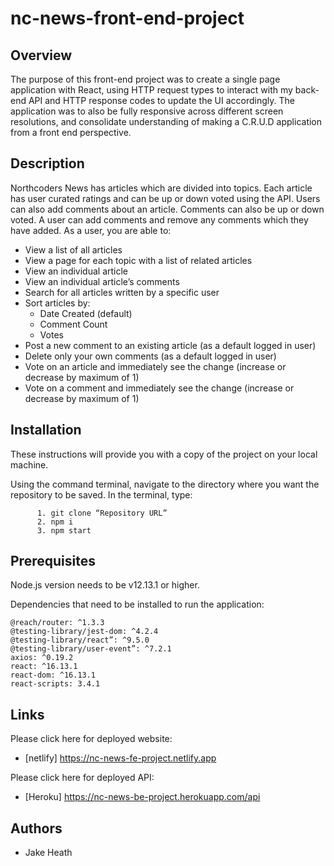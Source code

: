 
# nc-news-front-end-project

## Overview
    
  The purpose of this front-end project was to create a single page
      application with React, using HTTP request types to interact with my
      back-end API and HTTP response codes to update the UI accordingly. The
      application was to also be fully responsive across different screen
      resolutions, and consolidate understanding of making a C.R.U.D application
      from a front end perspective.
    
## Description
   
   Northcoders News has articles which are divided into topics. Each article
      has user curated ratings and can be up or down voted using the API. Users
      can also add comments about an article. Comments can also be up or down
      voted. A user can add comments and remove any comments which they have
      added. As a user, you are able to:
   
    
   - View a list of all articles
   - View a page for each topic with a list of related articles
   - View an individual article
   - View an individual article’s comments
   - Search for all articles written by a specific user
   - Sort articles by: 
     - Date Created (default)
     - Comment Count
     - Votes
   - Post a new comment to an existing article (as a default logged in user)
   - Delete only your own comments (as a default logged in user)
   - Vote on an article and immediately see the change (increase or decrease
        by maximum of 1)
   - Vote on a comment and immediately see the change (increase or decrease
        by maximum of 1)
   
   
## Installation
    
These instructions will provide you with a copy of the project on your local machine.
  
Using the command terminal, navigate to the directory where you want the repository to be saved.
In the terminal, type:
      

          1. git clone “Repository URL”
          2. npm i
          3. npm start


## Prerequisites
      
Node.js version needs to be v12.13.1 or higher.   
      
Dependencies that need to be installed to run the application:

``` 
@reach/router: ^1.3.3
@testing-library/jest-dom: ^4.2.4
@testing-library/react”: ^9.5.0
@testing-library/user-event”: ^7.2.1
axios: ^0.19.2
react: ^16.13.1
react-dom: ^16.13.1
react-scripts: 3.4.1
```   

## Links

Please click here for deployed website:
- [netlify] https://nc-news-fe-project.netlify.app
        
Please click here for deployed API:
- [Heroku] https://nc-news-be-project.herokuapp.com/api
        
## Authors
        
- Jake Heath
        
